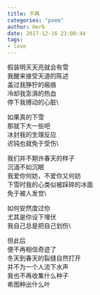 ```yaml
---
title: 不再
categories: "poem"
author: Herb
date: 2017-12-16 23:08:44
tags: 
- love
---
```

假装明天天亮就会有雪\
我醒来接受天道的陈述\
盖过我狰狞的瘢痕\
冷却我澎湃的热血\
停下我搏动的心脏\

如果真的下雪\
那就下大一些吧\
冰封我的生理反应\
迟钝也就免于受伤\

我们并不期许春天的样子\
沉湎不如沉眠\
我爱你何妨，不爱你又何妨\
下雪时我的心类似被踩碎的冰面\
免于被人发觉\

如何安然度过你\
尤其是你设下埋伏\
我自己总是把自己划伤\

但此后\
便不再相信奇迹了\
冬天到春天的裂缝自然打开\
并不为一个人流下水声\
我也不再收集什么种子\
希图种出什么叶